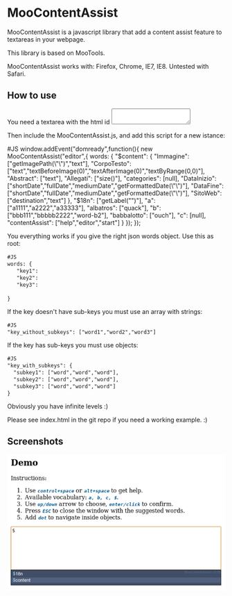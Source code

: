 MooContentAssist
===========

MooContentAssist is a javascript library that add a content assist feature to textareas in your webpage.

This library is based on MooTools.

MooContentAssist works with: Firefox, Chrome, IE7, IE8. Untested with Safari.

How to use
----------

You need a textarea with the html id <textarea id="myeditor"></textarea>

Then include the MooContentAssist.js, and add this script for a new istance:
   
   #JS
   window.addEvent("domready",function(){
    new MooContentAssist("editor",{
        words: {
            "$content": {
                "Immagine": ["getImagePath(\"\")","text"],
                "CorpoTesto":  ["text","textBeforeImage(0)","textAfterImage(0)","textByRange(0,0)"],
                "Abstract":  ["text"],
                "Allegati":  ["size()"],
                "categories":  [null],
                "DataInizio":  ["shortDate","fullDate","mediumDate","getFormattedDate(\"\")"],
                "DataFine":  ["shortDate","fullDate","mediumDate","getFormattedDate(\"\")"],
                "SitoWeb": ["destination","text"]
            },
            "$18n": ["getLabel(\"\")"],
            "a": ["a1111","a2222","a33333"],
            "albatros": ["quack"],
            "b": ["bbb111","bbbbb2222","word-b2"],
            "babbalotto": ["ouch"],
            "c": [null],
            "contentAssist": ["help","editor","start"]
        }
    });
   });


You everything works if you give the right json words object.
Use this as root: 

    #JS
    words: {
       "key1": 
       "key2": 
       "key3":
    
    }

If the key doesn't have sub-keys you must use an array with strings:

	#JS
	"key_without_subkeys": ["word1","word2","word3"]

If the key has sub-keys you must use objects:

	#JS
	"key_with_subkeys": {
	  "subkey1": ["word","word","word"],
	  "subkey2": ["word","word","word"],
	  "subkey3": ["word","word","word"]
	}

Obviously you have infinite levels :)

Please see index.html in the git repo if you need a working example. :)

Screenshots
-----------

![Screenshot 1](http://github.com/NKjoep/MooContentAssist/raw/master/img/screenshot.png)